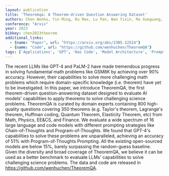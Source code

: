 ```yaml
---
layout: publication
title: 'Theoremqa: A Theorem-driven Question Answering Dataset'
authors: Chen Wenhu, Yin Ming, Ku Max, Lu Pan, Wan Yixin, Ma Xueguang, Xu Jianyu, Wang Xinyi, Xia Tony
conference: "Arxiv"
year: 2023
bibkey: chen2023theorem
additional_links:
  - {name: "Paper", url: "https://arxiv.org/abs/2305.12524"}
  - {name: "Code", url: "https://github.com/wenhuchen/TheoremQA"}
tags: ['Applications', 'GPT', 'Has Code', 'Model Architecture', 'Prompting', 'RAG']
---
```

The recent LLMs like GPT-4 and PaLM-2 have made tremendous progress in
solving fundamental math problems like GSM8K by achieving over 90% accuracy.
However, their capabilities to solve more challenging math problems which
require domain-specific knowledge (i.e. theorem) have yet to be investigated.
In this paper, we introduce TheoremQA, the first theorem-driven
question-answering dataset designed to evaluate AI models' capabilities to
apply theorems to solve challenging science problems. TheoremQA is curated by
domain experts containing 800 high-quality questions covering 350 theorems
(e.g. Taylor's theorem, Lagrange's theorem, Huffman coding, Quantum Theorem,
Elasticity Theorem, etc) from Math, Physics, EE&CS, and Finance. We evaluate a
wide spectrum of 16 large language and code models with different prompting
strategies like Chain-of-Thoughts and Program-of-Thoughts. We found that
GPT-4's capabilities to solve these problems are unparalleled, achieving an
accuracy of 51% with Program-of-Thoughts Prompting. All the existing
open-sourced models are below 15%, barely surpassing the random-guess baseline.
Given the diversity and broad coverage of TheoremQA, we believe it can be used
as a better benchmark to evaluate LLMs' capabilities to solve challenging
science problems. The data and code are released in
https://github.com/wenhuchen/TheoremQA.

